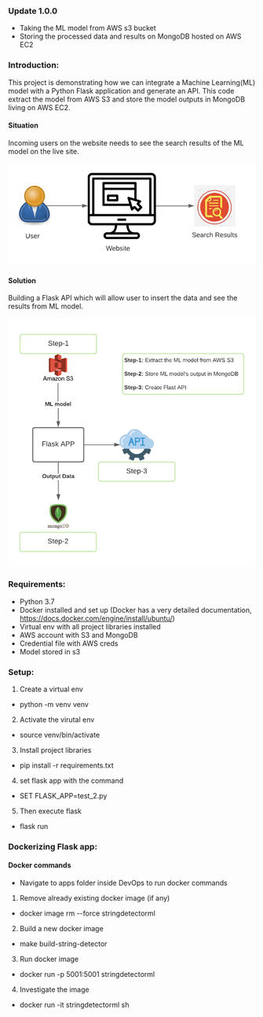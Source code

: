 ### Update 1.0.0
- Taking the ML model from AWS s3 bucket
- Storing the processed data and results on MongoDB hosted on AWS EC2

### Introduction:
This project is demonstrating how we can integrate a Machine Learning(ML) model with a Python Flask application and generate an API. This code extract the model from AWS S3 and store the model outputs in MongoDB living on AWS EC2.

#### Situation
Incoming users on the website needs to see the search results of the ML model on the live site. 
<p align="center"><img src="https://github.com/shabbir12hasan/flask_app_with_ml_model/blob/master/app_architecture/user_website_interactin.png" width="850"/></p>

#### Solution
Building a Flask API which will allow user to insert the data and see the results from ML model.
<p align="center"><img src="https://github.com/shabbir12hasan/flask_app_with_ml_model/blob/master/app_architecture/Flask_app.png" width="850"/></p>


### Requirements:
- Python 3.7
- Docker installed and set up (Docker has a very detailed documentation, https://docs.docker.com/engine/install/ubuntu/)
- Virtual env with all project libraries installed
- AWS account with S3 and MongoDB
- Credential file with AWS creds
- Model stored in s3

### Setup:
1. Create a virtual env
- python -m venv venv
2. Activate the virutal env
- source venv/bin/activate
3. Install project libraries
- pip install -r requirements.txt
4. set flask app with the command
- SET FLASK_APP=test_2.py
5. Then execute flask
- flask run


### Dockerizing Flask app:
#### Docker commands
- Navigate to apps folder inside DevOps to run docker commands

1. Remove already existing docker image (if any)
- docker image rm --force stringdetectorml
2. Build a new docker image
- make build-string-detector
3.  Run docker image
- docker run -p 5001:5001 stringdetectorml
4. Investigate the image
- docker run -it stringdetectorml sh

